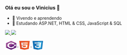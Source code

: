 ### Olá eu sou o Vinicius 👋

- 🔭 Vivendo e aprendendo
- 🌱 Estudando ASP.NET, HTML & CSS, JavaScript & SQL

<div>
  <a href="https://github.com/vinivdev">
  <img height="150em" src="https://github-readme-stats.vercel.app/api?username=vinivdev&show_icons=true&theme=vue-dark&include_all_commits=true&count_private=true"/>
  <img height="130em" src="https://github-readme-stats.vercel.app/api/top-langs/?username=vinivdev&layout=compact&langs_count=7&theme=vue-dark"/>
</div>
  
<div style="display: inline_block"><br>
  <img align="center" alt="Rafa-Csharp" height="30" width="40" src="https://raw.githubusercontent.com/devicons/devicon/master/icons/csharp/csharp-original.svg">
  <img align="center" alt="Rafa-HTML" height="30" width="40" src="https://raw.githubusercontent.com/devicons/devicon/master/icons/html5/html5-original.svg">
  <img align="center" alt="Rafa-CSS" height="30" width="40" src="https://raw.githubusercontent.com/devicons/devicon/master/icons/css3/css3-original.svg">
 
</div>
  
<div>
</div>
